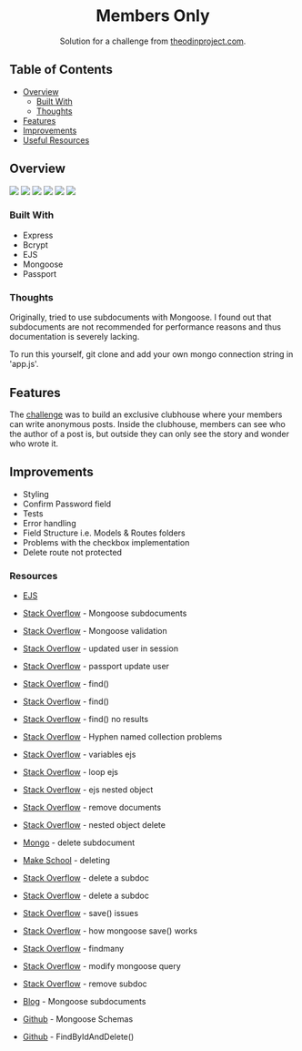 <h1 align="center">Members Only</h1>

<div align="center">
   Solution for a challenge from  <a href="https://www.theodinproject.com/paths/full-stack-javascript/courses/nodejs/lessons/members-only" target="_blank">theodinproject.com</a>.
</div>

## Table of Contents

- [Overview](#overview)
  - [Built With](#built-with)
  - [Thoughts](#thoughts)
- [Features](#features)
- [Improvements](#improvements)
- [Useful Resources](#useful-resources)

## Overview

![](members-only-homepage.png)
![](members-only-sign-up.png)
![](members-only-secret-code-page.png)
![](members-only-create-message.png)
![](members-only-signed-in-as-member.png)
![](members-only-sign-in-as-non-member.png)

### Built With

- Express
- Bcrypt
- EJS
- Mongoose
- Passport

### Thoughts

Originally, tried to use subdocuments with Mongoose.  I found out that subdocuments are not recommended for performance reasons and thus documentation is severely lacking.

To run this yourself, git clone and add your own mongo connection string in 'app.js'. 

## Features

The [challenge](https://www.theodinproject.com/paths/full-stack-javascript/courses/nodejs/lessons/members-only) was to build an exclusive clubhouse where your members can write anonymous posts. Inside the clubhouse, members can see who the author of a post is, but outside they can only see the story and wonder who wrote it.

## Improvements

- Styling
- Confirm Password field
- Tests
- Error handling
- Field Structure i.e. Models & Routes folders
- Problems with the checkbox implementation
- Delete route not protected

### Resources

- [EJS](https://ejs.co/)
- [Stack Overflow](https://stackoverflow.com/questions/8737082/mongoose-schema-within-schema) - Mongoose subdocuments
- [Stack Overflow](https://stackoverflow.com/questions/18022365/mongoose-validate-email-syntax) - Mongoose validation
- [Stack Overflow](https://stackoverflow.com/questions/24493243/update-logged-in-user-details-in-session) - updated user in session
- [Stack Overflow](https://stackoverflow.com/questions/20521795/how-to-update-req-user-session-object-set-by-passportjs) - passport update user
- [Stack Overflow](https://stackoverflow.com/questions/23273123/list-all-values-of-a-certain-field-in-mongodb) - find()
- [Stack Overflow](https://stackoverflow.com/questions/14103615/mongoose-get-full-list-of-users) - find()
- [Stack Overflow](https://stackoverflow.com/questions/18913533/mongodb-find-returns-nothing) - find() no results
- [Stack Overflow](https://stackoverflow.com/questions/24985684/mongodb-show-all-contents-from-all-collections) - Hyphen named collection problems
- [Stack Overflow](https://stackoverflow.com/questions/37616719/pass-a-variable-from-javascript-to-ejs) - variables ejs
- [Stack Overflow](https://stackoverflow.com/questions/22952044/loop-through-json-in-ejs) - loop ejs
- [Stack Overflow](https://stackoverflow.com/questions/49121377/ejs-get-nested-object) - ejs nested object
- [Stack Overflow](https://stackoverflow.com/questions/5809788/how-do-i-remove-documents-using-node-js-mongoose) - remove documents
- [Stack Overflow](https://stackoverflow.com/questions/59193168/how-to-delete-an-nested-object-based-on-its-objectid) - nested object delete
- [Mongo](https://www.mongodb.com/community/forums/t/how-to-delete-a-specific-nested-subdocument-completely-from-an-document/100219/5) - delete subdocument
- [Make School](https://makeschool.org/mediabook/oa/tutorials/rotten-potatoes---movie-reviews-with-express-js/deleting-a-review/) - deleting
- [Stack Overflow](https://stackoverflow.com/questions/28194089/how-to-delete-a-subdoc-in-mongoose-nodejs-express) - delete a subdoc
- [Stack Overflow](https://stackoverflow.com/questions/17636379/deleting-a-subdocument-by-id-in-mongo-using-node-js) - delete a subdoc
- [Stack Overflow](https://stackoverflow.com/questions/66727607/mongoose-save-is-not-a-function-when-using-find-and-atributing-value-to-var) - save() issues
- [Stack Overflow](https://stackoverflow.com/questions/22278761/mongoose-difference-between-save-and-using-update) - how mongoose save() works
- [Stack Overflow](https://stackoverflow.com/questions/8303900/mongodb-mongoose-findmany-find-all-documents-with-ids-listed-in-array) - findmany
- [Stack Overflow](https://stackoverflow.com/questions/14504385/why-cant-you-modify-the-data-returned-by-a-mongoose-query-ex-findbyid) - modify mongoose query

- [Stack Overflow](https://stackoverflow.com/questions/18553946/remove-sub-document-from-mongo-with-mongoose) - remove subdoc
- [Blog](https://zellwk.com/blog/mongoose-subdocuments/) - Mongoose subdocuments
- [Github](https://github.com/john-azzaro/Study-Mongoose-Schemas) - Mongoose Schemas

- [Github](https://github.com/Automattic/mongoose/issues/5022) - FindByIdAndDelete()